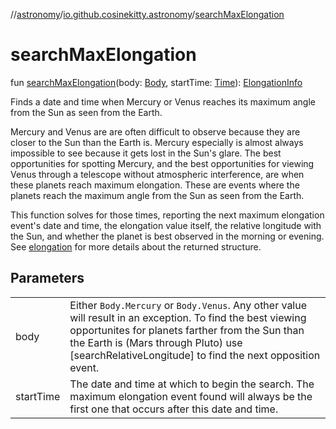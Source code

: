 //[astronomy](../../index.md)/[io.github.cosinekitty.astronomy](index.md)/[searchMaxElongation](search-max-elongation.md)

# searchMaxElongation

fun [searchMaxElongation](search-max-elongation.md)(body: [Body](-body/index.md), startTime: [Time](-time/index.md)): [ElongationInfo](-elongation-info/index.md)

Finds a date and time when Mercury or Venus reaches its maximum angle from the Sun as seen from the Earth.

Mercury and Venus are are often difficult to observe because they are closer to the Sun than the Earth is. Mercury especially is almost always impossible to see because it gets lost in the Sun's glare. The best opportunities for spotting Mercury, and the best opportunities for viewing Venus through a telescope without atmospheric interference, are when these planets reach maximum elongation. These are events where the planets reach the maximum angle from the Sun as seen from the Earth.

This function solves for those times, reporting the next maximum elongation event's date and time, the elongation value itself, the relative longitude with the Sun, and whether the planet is best observed in the morning or evening. See [elongation](elongation.md) for more details about the returned structure.

## Parameters

| | |
|---|---|
| body | Either `Body.Mercury` or `Body.Venus`. Any other value will result in an exception.     To find the best viewing opportunites for planets farther from the Sun than the Earth is (Mars through Pluto)     use [searchRelativeLongitude] to find the next opposition event. |
| startTime | The date and time at which to begin the search. The maximum elongation event found will always     be the first one that occurs after this date and time. |
